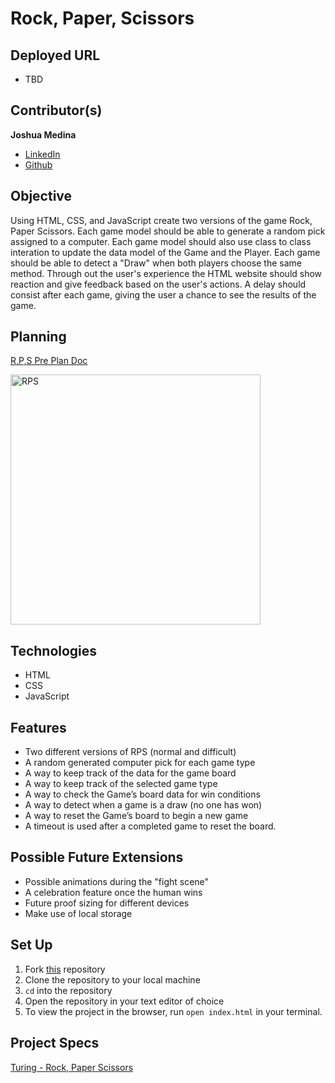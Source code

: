 # Rock, Paper, Scissors

## Deployed URL
 - TBD

## Contributor(s)
**Joshua Medina**
- [LinkedIn](https://www.linkedin.com/in/joshua-medina/)
- [Github](https://github.com/jrmedina)

## Objective
Using HTML, CSS, and JavaScript create two versions of the game Rock, Paper Scissors. 
Each game model should be able to generate a random pick assigned to a computer. 
Each game model should also use class to class interation to update the data model of the Game and the Player. 
Each game should be able to detect a "Draw" when both players choose the same method. 
Through out the user's experience the HTML website should show reaction and give feedback based on the user's actions. A delay should consist after each game, giving the user a chance to see the results of the game.

## Planning
[R,P,S Pre Plan Doc](https://gist.github.com/jrmedina/2d1c6b6043d3069a4a6796612cce5833)

<img width="400" alt="RPS" src="https://user-images.githubusercontent.com/102757890/173442193-42effe5b-c9f0-4c52-9d3d-475221db01ba.png">


## Technologies
- HTML
- CSS
- JavaScript

## Features
- Two different versions of RPS (normal and difficult)
- A random generated computer pick for each game type
- A way to keep track of the data for the game board
- A way to keep track of the selected game type
- A way to check the Game’s board data for win conditions
- A way to detect when a game is a draw (no one has won)
- A way to reset the Game’s board to begin a new game
- A timeout is used after a completed game to reset the board.

## Possible Future Extensions
- Possible animations during the "fight scene"
- A celebration feature once the human wins
- Future proof sizing for different devices
- Make use of local storage


## Set Up
1. Fork [this](https://github.com/jrmedina/rock-paper-scissors) repository
2. Clone the repository to your local machine
3. `cd` into the repository
4. Open the repository in your text editor of choice
5. To view the project in the browser, run `open index.html` in your terminal.

## Project Specs
[Turing - Rock, Paper Scissors](https://frontend.turing.edu/projects/module-1/rock-paper-scissors-solo-v2.html)
